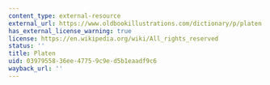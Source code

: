 ```yaml
---
content_type: external-resource
external_url: https://www.oldbookillustrations.com/dictionary/p/platen
has_external_license_warning: true
license: https://en.wikipedia.org/wiki/All_rights_reserved
status: ''
title: Platen
uid: 03979558-36ee-4775-9c9e-d5b1eaadf9c6
wayback_url: ''
---
```

